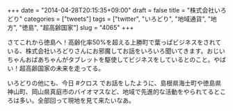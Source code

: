 +++
date = "2014-04-28T20:15:35+09:00"
draft = false
title = "株式会社いろどり"
categories = ["tweets"]
tags = ["twitter", "いろどり", "地域通貨", "地方", "徳島", "超高齢国家"]
slug = "4065"
+++

さてこれから徳島へ！高齢化率50%を超える上勝町で葉っぱビジネスをされている、株式会社いろどりさんにお邪魔してお話をいろいろ聞いてきます。おじいちゃんおばあちゃんがタブレットを駆使してビジネスをしているとのこと。やばい！超高齢国家の未来を走ってる。

いろどりの他にも、今日 #‎クロス でお話をしたように、島根県海士町や徳島県神山町、岡山県真庭市のバイオマスなど、地域で先進的な活動をやられてるところは多い。全部回って現地を見て来たいなあ。
